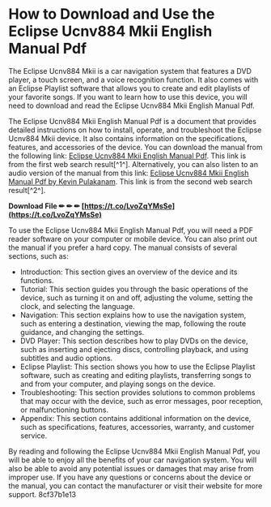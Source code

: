 # How to Download and Use the Eclipse Ucnv884 Mkii English Manual Pdf
 
The Eclipse Ucnv884 Mkii is a car navigation system that features a DVD player, a touch screen, and a voice recognition function. It also comes with an Eclipse Playlist software that allows you to create and edit playlists of your favorite songs. If you want to learn how to use this device, you will need to download and read the Eclipse Ucnv884 Mkii English Manual Pdf.
 
The Eclipse Ucnv884 Mkii English Manual Pdf is a document that provides detailed instructions on how to install, operate, and troubleshoot the Eclipse Ucnv884 Mkii device. It also contains information on the specifications, features, and accessories of the device. You can download the manual from the following link: [Eclipse Ucnv884 Mkii English Manual Pdf](https://sway.office.com/Cvv4JBWLQF9MejWN). This link is from the first web search result[^1^]. Alternatively, you can also listen to an audio version of the manual from this link: [Eclipse Ucnv884 Mkii English Manual Pdf by Kevin Pulakanam](https://soundcloud.com/kevin-pulakanam/eclipse-ucnv884-mkii-english-manual-pdf). This link is from the second web search result[^2^].
 
**Download File ✏ ✏ ✏ [https://t.co/LvoZqYMsSe](https://t.co/LvoZqYMsSe)**


 
To use the Eclipse Ucnv884 Mkii English Manual Pdf, you will need a PDF reader software on your computer or mobile device. You can also print out the manual if you prefer a hard copy. The manual consists of several sections, such as:
 
- Introduction: This section gives an overview of the device and its functions.
- Tutorial: This section guides you through the basic operations of the device, such as turning it on and off, adjusting the volume, setting the clock, and selecting the language.
- Navigation: This section explains how to use the navigation system, such as entering a destination, viewing the map, following the route guidance, and changing the settings.
- DVD Player: This section describes how to play DVDs on the device, such as inserting and ejecting discs, controlling playback, and using subtitles and audio options.
- Eclipse Playlist: This section shows you how to use the Eclipse Playlist software, such as creating and editing playlists, transferring songs to and from your computer, and playing songs on the device.
- Troubleshooting: This section provides solutions to common problems that may occur with the device, such as error messages, poor reception, or malfunctioning buttons.
- Appendix: This section contains additional information on the device, such as specifications, features, accessories, warranty, and customer service.

By reading and following the Eclipse Ucnv884 Mkii English Manual Pdf, you will be able to enjoy all the benefits of your car navigation system. You will also be able to avoid any potential issues or damages that may arise from improper use. If you have any questions or concerns about the device or the manual, you can contact the manufacturer or visit their website for more support.
 8cf37b1e13
 
